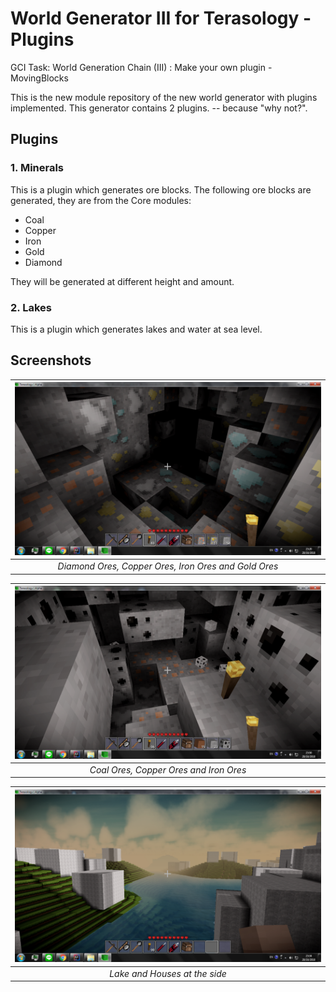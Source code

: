 # World Generator III for Terasology - Plugins

GCI Task: World Generation Chain (III) : Make your own plugin - MovingBlocks

This is the new module repository of the new world generator with plugins implemented. This generator contains 2 plugins. -- because "why not?".

## Plugins

### 1. Minerals
This is a plugin which generates ore blocks. The following ore blocks are generated, they are from the Core modules:
- Coal
- Copper
- Iron
- Gold
- Diamond

They will be generated at different height and amount.

### 2. Lakes
This is a plugin which generates lakes and water at sea level.

## Screenshots

| ![Ore-Diamond_Cu_Fe_Au.png](https://github.com/PutawanDE/WorldGeneratorWithPlugins/blob/Screenshots/Screenshots/Ore-Diamond_Cu_Fe_Au.png) | 
|:--:| 
| *Diamond Ores, Copper Ores, Iron Ores and Gold Ores* |

| ![Ore-Coal_Cu_Fe.png](https://github.com/PutawanDE/WorldGeneratorWithPlugins/blob/Screenshots/Screenshots/Ore-Coal_Cu_Fe.png) | 
|:--:| 
| *Coal Ores, Copper Ores and Iron Ores* |

| ![Lakes1.png](https://github.com/PutawanDE/WorldGeneratorWithPlugins/blob/Screenshots/Screenshots/Lakes1.png) | 
|:--:| 
| *Lake and Houses at the side* |
